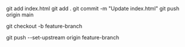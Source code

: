 git add index.html
git add .
git commit -m "Update index.html"
git push origin main


git checkout -b feature-branch

 git push --set-upstream origin feature-branch

